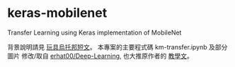 # keras-mobilenet
Transfer Learning using Keras implementation of MobileNet

背景說明請見 [玩具烏托邦短文](https://newtoypia.blogspot.com/2019/10/transfer-learning.html)。 本專案的主要程式碼 km-transfer.ipynb 及部分圖片 修改/取自 [erhat00/Deep-Learning](https://github.com/ferhat00/Deep-Learning/tree/master/Transfer%20Learning%20CNN), 也大推原作者的 [教學文](https://towardsdatascience.com/transfer-learning-using-mobilenet-and-keras-c75daf7ff299)。
